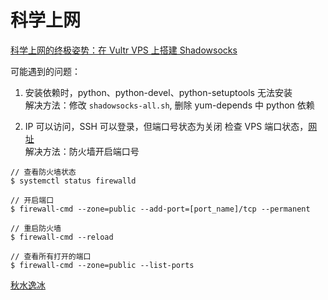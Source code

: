 # 科学上网

[科学上网的终极姿势：在 Vultr VPS 上搭建 Shadowsocks](https://zoomyale.com/2016/vultr_and_ss)

可能遇到的问题：

1. 安装依赖时，python、python-devel、python-setuptools 无法安装  
   解决方法：修改 `shadowsocks-all.sh`, 删除 yum-depends 中 python 依赖

2. IP 可以访问，SSH 可以登录，但端口号状态为关闭
   检查 VPS 端口状态，[网址](http://tool.chinaz.com/port/)  
   解决方法：防火墙开启端口号

```
// 查看防火墙状态
$ systemctl status firewalld

// 开启端口
$ firewall-cmd --zone=public --add-port=[port_name]/tcp --permanent

// 重启防火墙
$ firewall-cmd --reload

// 查看所有打开的端口
$ firewall-cmd --zone=public --list-ports
```

[秋水逸冰](https://teddysun.com/)
